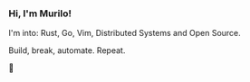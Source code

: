 ### Hi, I'm Murilo!

I'm into: Rust, Go, Vim, Distributed Systems and Open Source.

Build, break, automate. Repeat.

🫠
